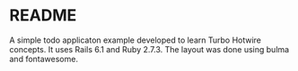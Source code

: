 # README

A simple todo applicaton example developed to learn Turbo Hotwire concepts. It uses Rails 6.1 and Ruby 2.7.3. The layout was done using bulma and fontawesome.
